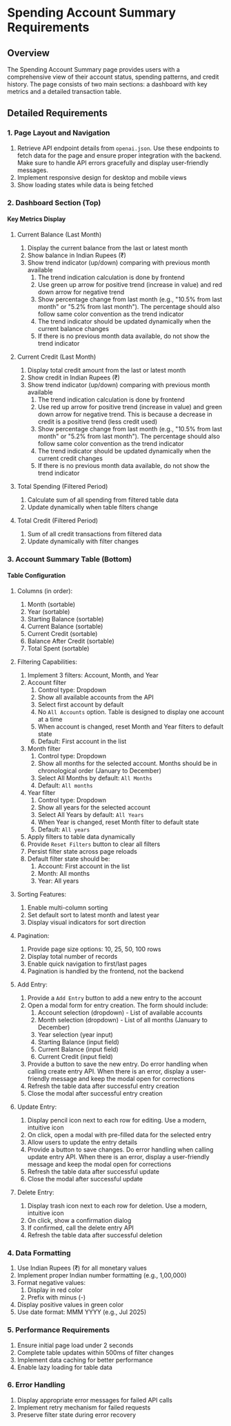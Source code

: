 # Spending Account Summary Requirements

## Overview

The Spending Account Summary page provides users with a comprehensive view of their account status, spending patterns, and credit history. The page consists of two main sections: a dashboard with key metrics and a detailed transaction table.

## Detailed Requirements

### 1. Page Layout and Navigation

1. Retrieve API endpoint details from `openai.json`. Use these endpoints to fetch data for the page and ensure proper integration with the backend. Make sure to handle API errors gracefully and display user-friendly messages.
2. Implement responsive design for desktop and mobile views
3. Show loading states while data is being fetched

### 2. Dashboard Section (Top)

#### Key Metrics Display

1. Current Balance (Last Month)
   1. Display the current balance from the last or latest month
   2. Show balance in Indian Rupees (₹)
   3. Show trend indicator (up/down) comparing with previous month available
      1. The trend indication calculation is done by frontend
      2. Use green up arrow for positive trend (increase in value) and red down arrow for negative trend
      3. Show percentage change from last month (e.g., "10.5% from last month" or "5.2% from last month"). The percentage should also follow same color convention as the trend indicator
      4. The trend indicator should be updated dynamically when the current balance changes
      5. If there is no previous month data available, do not show the trend indicator

2. Current Credit (Last Month)
   1. Display total credit amount from the last or latest month
   2. Show credit in Indian Rupees (₹)
   3. Show trend indicator (up/down) comparing with previous month available
      1. The trend indication calculation is done by frontend
      2. Use red up arrow for positive trend (increase in value) and green down arrow for negative trend. This is because a decrease in credit is a positive trend (less credit used)
      3. Show percentage change from last month (e.g., "10.5% from last month" or "5.2% from last month"). The percentage should also follow same color convention as the trend indicator
      4. The trend indicator should be updated dynamically when the current credit changes
      5. If there is no previous month data available, do not show the trend indicator

3. Total Spending (Filtered Period)
   1. Calculate sum of all spending from filtered table data
   2. Update dynamically when table filters change

4. Total Credit (Filtered Period)
   1. Sum of all credit transactions from filtered data
   2. Update dynamically with filter changes

### 3. Account Summary Table (Bottom)

#### Table Configuration

1. Columns (in order):
   1. Month (sortable)
   2. Year (sortable)
   3. Starting Balance (sortable)
   4. Current Balance (sortable)
   5. Current Credit (sortable)
   6. Balance After Credit (sortable)
   7. Total Spent (sortable)

2. Filtering Capabilities:
   1. Implement 3 filters: Account, Month, and Year
   2. Account filter
      1. Control type: Dropdown
      2. Show all available accounts from the API
      3. Select first account by default
      4. No `All Accounts` option. Table is designed to display one account at a time
      5. When account is changed, reset Month and Year filters to default state
      6. Default: First account in the list
   3. Month filter
      1. Control type: Dropdown
      2. Show all months for the selected account. Months should be in chronological order (January to December)
      3. Select All Months by default: `All Months`
      4. Default: `All months`
   4. Year filter
      1. Control type: Dropdown
      2. Show all years for the selected account
      3. Select All Years by default: `All Years`
      4. When Year is changed, reset Month filter to default state
      5. Default: `All years`
   5. Apply filters to table data dynamically
   6. Provide `Reset Filters` button to clear all filters
   7. Persist filter state across page reloads
   8. Default filter state should be:
      1. Account: First account in the list
      2. Month: All months
      3. Year: All years

3. Sorting Features:
   1. Enable multi-column sorting
   2. Set default sort to latest month and latest year
   3. Display visual indicators for sort direction

4. Pagination:
   1. Provide page size options: 10, 25, 50, 100 rows
   2. Display total number of records
   3. Enable quick navigation to first/last pages
   4. Pagination is handled by the frontend, not the backend

5. Add Entry:
   1. Provide a `Add Entry` button to add a new entry to the account
   2. Open a modal form for entry creation. The form should include:
      1. Account selection (dropdown) - List of available accounts
      2. Month selection (dropdown) - List of all months (January to December)
      3. Year selection (year input)
      4. Starting Balance (input field)
      5. Current Balance (input field)
      6. Current Credit (input field)
   3. Provide a button to save the new entry. Do error handling when calling create entry API. When there is an error, display a user-friendly message and keep the modal open for corrections
   4. Refresh the table data after successful entry creation
   5. Close the modal after successful entry creation

6. Update Entry:
   1. Display pencil icon next to each row for editing. Use a modern, intuitive icon
   2. On click, open a modal with pre-filled data for the selected entry
   3. Allow users to update the entry details
   4. Provide a button to save changes. Do error handling when calling update entry API. When there is an error, display a user-friendly message and keep the modal open for corrections
   5. Refresh the table data after successful update
   6. Close the modal after successful update

7. Delete Entry:
   1. Display trash icon next to each row for deletion. Use a modern, intuitive icon
   2. On click, show a confirmation dialog
   3. If confirmed, call the delete entry API
   4. Refresh the table data after successful deletion

### 4. Data Formatting

1. Use Indian Rupees (₹) for all monetary values
2. Implement proper Indian number formatting (e.g., 1,00,000)
3. Format negative values:
   1. Display in red color
   2. Prefix with minus (-)
4. Display positive values in green color
5. Use date format: MMM YYYY (e.g., Jul 2025)

### 5. Performance Requirements

1. Ensure initial page load under 2 seconds
2. Complete table updates within 500ms of filter changes
3. Implement data caching for better performance
4. Enable lazy loading for table data

### 6. Error Handling

1. Display appropriate error messages for failed API calls
2. Implement retry mechanism for failed requests
3. Preserve filter state during error recovery
